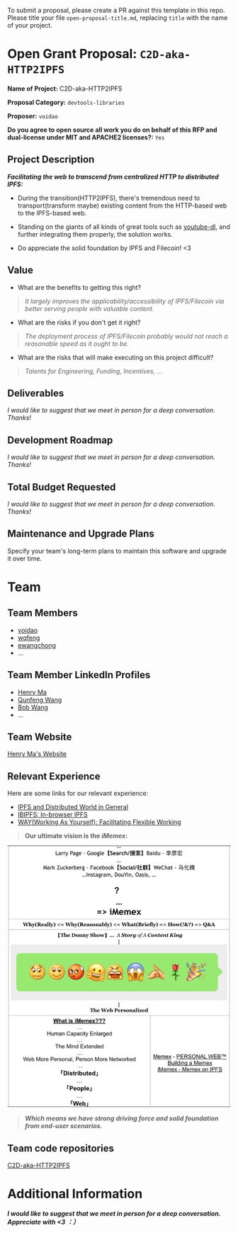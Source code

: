 To submit a proposal, please create a PR against this template in this repo. Please title your file `open-proposal-title.md`, replacing `title` with the name of your project.

# Open Grant Proposal: `C2D-aka-HTTP2IPFS`

**Name of Project:**  C2D-aka-HTTP2IPFS

**Proposal Category:** `devtools-libraries`

**Proposer:** `voidao`

**Do you agree to open source all work you do on behalf of this RFP and dual-license under MIT and APACHE2 licenses?:** `Yes`

## Project Description

***Facilitating the web to transcend from centralized HTTP to distributed IPFS:***

- During the transition(HTTP2IPFS), there's tremendous need to transport(transform maybe) existing content from the HTTP-based web to the IPFS-based web.

- Standing on the giants of all kinds of great tools such as [youtube-dl](https://github.com/ytdl-org/youtube-dl), and further integrating them properly, the solution works.

- Do appreciate the solid foundation by IPFS and Filecoin!  <3

## Value

- What are the benefits to getting this right?

> *It largely improves the applicability/accessibility of IPFS/Filecoin via better serving people with valuable content.*

- What are the risks if you don't get it right?

> *The deployment process of IPFS/Filecoin probably would not reach a reasonable speed as it ought to be.*

- What are the risks that will make executing on this project difficult?

> *Talents for Engineering, Funding, Incentives, ...*

## Deliverables

*I would like to suggest that we meet in person for a deep conversation. Thanks!*

## Development Roadmap

*I would like to suggest that we meet in person for a deep conversation. Thanks!*

## Total Budget Requested

*I would like to suggest that we meet in person for a deep conversation. Thanks!*

## Maintenance and Upgrade Plans

Specify your team's long-term plans to maintain this software and upgrade it over time.

# Team

## Team Members

- [voidao](https://github.com/voidao)
- [wqfeng](https://github.com/wqfeng)
- [ewangchong](https://github.com/ewangchong)
- ...

## Team Member LinkedIn Profiles

- [Henry Ma](https://www.linkedin.com/in/haofeng-ma)
- [Qunfeng Wang]()
- [Bob Wang](https://www.linkedin.com/in/iamchongwang)
- ...

## Team Website

[Henry Ma's Website](https://mhf.edening.net/)

## Relevant Experience

Here are some links for our relevant experience:

- [IPFS and Distributed World in General](https://mhf.edening.net/2019/02/12/IPFS@DW.html)
- [IBIPFS: In-browser IPFS](https://github.com/ibipfs)
- [WAY(Working As Yourself): Facilitating Flexible Working](https://github.com/Edening/WAY)

> **Our ultimate vision is the *iMemex*:**

![iMemex.png](https://github.com/C2D-aka-HTTP2IPFS/devgrants/blob/master/iMemex.png)

> ***Which means we have strong driving force and solid foundation from end-user scenarios.***

## Team code repositories

[C2D-aka-HTTP2IPFS](https://github.com/C2D-aka-HTTP2IPFS)

# Additional Information


***I would like to suggest that we meet in person for a deep conversation. Appreciate with <3  ：）***
